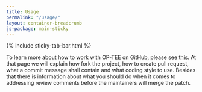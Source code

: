 ```yaml
---
title: Usage
permalink: "/usage/"
layout: container-breadcrumb
js-package: main-sticky
---
```

{% include sticky-tab-bar.html %}

To learn more about how to work with OP-TEE on GitHub, please see [this](https://github.com/OP-TEE/optee_os/blob/master/documentation/github.md).
At that page we will explain how fork the project, how to create pull request,
what a commit message shall contain and what coding style to use. Besides that
there is information about what you should do when it comes to addressing
review comments before the maintainers will merge the patch.

